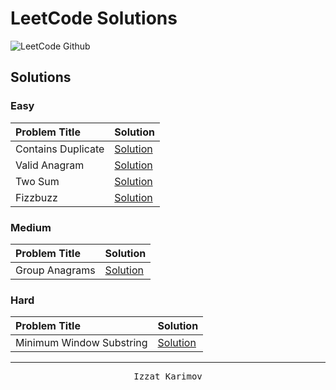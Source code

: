 # LeetCode Solutions

![LeetCode Github](https://github.com/izzatkarimov/LeetCode/assets/108251704/f232836e-77b2-4633-b6e6-e0356d8d7886)

## Solutions

### Easy

| Problem Title | Solution |
| :--- | :--- |
| Contains Duplicate | [Solution](Easy/217.contains_duplicate.py) |
| Valid Anagram | [Solution](Easy/242.valid_anagram.py) | 
| Two Sum | [Solution](Easy/01.two_sum.py) |
| Fizzbuzz | [Solution](Easy/412.fizzbuzz.py) |

### Medium

| Problem Title | Solution |
| :--- | :--- |
| Group Anagrams | [Solution](https://leetcode.com/problems/minimum-window-substring/description/) |

### Hard

| Problem Title | Solution |
| :--- | :--- |
| Minimum Window Substring | [Solution](https://leetcode.com/problems/minimum-window-substring/description/) |

----

<div align="center">
<pre>
Izzat Karimov
</pre>
